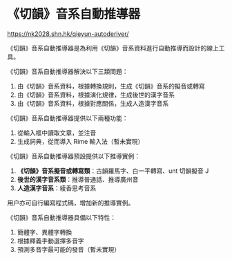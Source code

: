 # 《切韻》音系自動推導器

<https://nk2028.shn.hk/qieyun-autoderiver/>

《切韻》音系自動推導器是為利用《切韻》音系資料進行自動推導而設計的線上工具。

《切韻》音系自動推導器解決以下三類問題：

1. 由《切韻》音系資料，根據轉換規則，生成《切韻》音系的擬音或轉寫
1. 由《切韻》音系資料，根據演化規律，生成後世的漢字音系
1. 由《切韻》音系資料，根據對應關係，生成人造漢字音系

《切韻》音系自動推導器提供以下兩種功能：

1. 從輸入框中讀取文章，並注音
1. 生成詞典，從而導入 Rime 輸入法（暫未實現）

《切韻》音系自動推導器預設提供以下推導實例：

1. **《切韻》音系擬音或轉寫類**：古韻羅馬字、白一平轉寫、unt 切韻擬音 J
1. **後世的漢字音系類**：推導普通話、推導廣州音
1. **人造漢字音系**：綾香思考音系

用户亦可自行編寫程式碼，增加新的推導實例。

《切韻》音系自動推導器具備以下特性：

1. 簡體字、異體字轉換
1. 根據釋義手動選擇多音字
1. 預測多音字最可能的發音（暫未實現）
